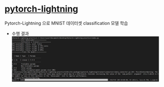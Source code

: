 # [pytorch-lightning](https://github.com/PyTorchLightning/pytorch-lightning)

Pytorch-Lightning 으로 MNIST 데이터셋 classification 모델 학습

* 수행 결과
![수행결과](./img/img01.jpg)